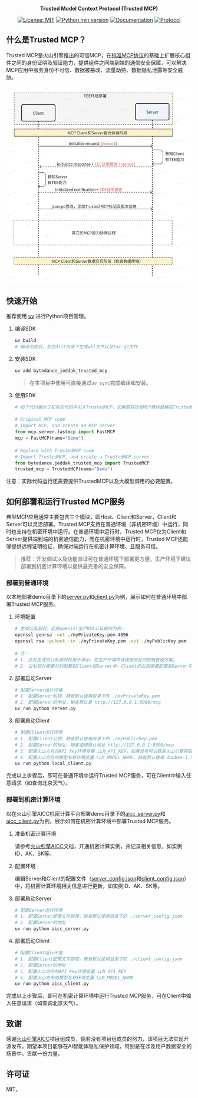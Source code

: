 <div align="center">

<strong>Trusted Model Context Protocol (Trusted MCP)</strong>

<!-- [![PyPI version](https://badge.fury.io/py/bytedance-jeddak-trusted-mcp.svg)](https://badge.fury.io/py/bytedance-jeddak-trusted-mcp)   -->
<!-- [![Python versions](https://img.shields.io/pypi/pyversions/bytedance-jeddak-trusted-mcp)](https://pypi.org/project/bytedance-jeddak-trusted-mcp/)   -->
[![License: MIT](https://img.shields.io/badge/License-MIT-yellow.svg)](./LICENSE)  [![Python min version](https://img.shields.io/badge/python-%3E%3D%203.11-blue.svg)](https://www.python.org/downloads/release/python-3110/)  [![Documentation](https://img.shields.io/badge/docs-latest-blue.svg)](./README.md)  [![Protocol](https://img.shields.io/badge/protocol-MCP-blue)](https://modelcontextprotocol.io/)

</div>

## 什么是Trusted MCP？

Trusted MCP是火山引擎推出的可信MCP，在[标准MCP协议](https://modelcontextprotocol.io/)的基础上扩展核心组件之间的身份证明及验证能力，提供组件之间端到端的通信安全保障，可以解决MCP应用中服务身份不可信、数据被篡改、流量劫持、数据隐私泄露等安全威胁。

<p align="center">
  <img src="./docs/trusted_mcp.png" width="500">
</p>

## 快速开始

推荐使用 [uv](https://docs.astral.sh/uv/getting-started/installation/#installing-uv) 进行Python项目管理。

1. 编译SDK
    ```bash
    uv build
    # 编译完成后，会在dist目录下生成whl文件以及tar.gz文件
    ```

2. 安装SDK
    ```bash
    uv add bytedance_jeddak_trusted_mcp
    ```
    > 在本项目中使用可直接通过`uv sync`完成编译和安装。


3. 使用SDK
    ```python
    # 如下代码展示了如何在代码中引入TrustedMCP，仅需要将现有MCP模块替换成TrustedMCP模块即可。

    # Original MCP code
    # Import MCP, and create an MCP server
    from mcp.server.fastmcp import FastMCP
    mcp = FastMCP(name="Demo")

    # Replace with TrustedMCP code
    # Import TrustedMCP, and create a TrustedMCP server
    from bytedance.jeddak_trusted_mcp import TrustedMCP
    trusted_mcp = TrustedMCP(name="Demo")
    ```

注意：实际代码运行还需要提供TrustedMCP以及大模型调用的必要配置。

## 如何部署和运行Trusted MCP服务

典型MCP应用通常主要包含三个模块，即Host、Client和Server，Client和Server可以灵活部署。Trusted MCP支持在普通环境（非机密环境）中运行，同时也支持在机密环境中运行。在普通环境中运行时，Trusted MCP仅为Client和Server提供端到端的机密通信能力，而在机密环境中运行时，Trusted MCP还能够提供远程证明验证，确保对端运行在机密计算环境、且服务可信。

> 推荐：开发调试以及功能验证可在普通环境下部署更方便，生产环境下建议部署到机密计算环境以提供最完备的安全保障。

### 部署到普通环境

以本地部署demo目录下的[server.py](./demo/server.py)和[client.py](./demo/local_client.py)为例，展示如何在普通环境中部署Trusted MCP服务。

1. 环境配置
    ```bash
    # 生成公私钥对，此处openssl生产RSA公私钥对为例：
    openssl genrsa -out ./myPrivateKey.pem 4096
    openssl rsa -pubout -in ./myPrivateKey.pem -out ./myPublicKey.pem

    # 注：
    # 1. 此处生成的公私钥对仅用于演示，在生产环境中请使用安全的密钥管理方案。
    # 2. 公私钥对需要分别配置到Client和Server中，Client的公钥需要配置到Server中，Server的公钥需要配置到Client中。
    ```

2. 部署启动Server
    ```bash
    # 配置Server运行环境
    # 1. 配置Server私钥，缺省默认使用目录下的 ./myPrivateKey.pem
    # 2. 配置Server的地址，缺省默认是 http://127.0.0.1:8000/mcp
    uv run python server.py
    ```
    
3. 部署启动Client
    ```bash
    # 配置Client运行环境
    # 1. 配置Client公钥，缺省默认使用目录下的 ./myPublicKey.pem
    # 2. 配置Server的地址，缺省使用默认地址 http://127.0.0.1:8000/mcp
    # 3. 配置火山方舟的API Key环境变量 LLM_API_KEY，如果没有可以联系火山引擎获取一个临时的API Key
    # 4. 配置火山方舟的模型名称环境变量 LLM_MODEL_NAME，缺省默认使用 doubao-1.5-pro-32k-250115
    uv run python local_client.py
    ```

完成以上步骤后，即可在普通环境中运行Trusted MCP服务，可在Client中输入任意请求（如查询北京天气）。

### 部署到机密计算环境

以在火山引擎AICC机密计算平台部署demo目录下的[aicc_server.py](./demo/aicc_server.py)和[aicc_client.py](./demo/aicc_client.py)为例，展示如何在机密计算环境中部署Trusted MCP服务。

1. 准备机密计算环境

    请参考[火山引擎AICC](https://www.volcengine.com/docs/85010/1408106?lang=zh)文档，开通机密计算实例，并记录相关信息，如实例ID、AK、SK等。

2. 配置环境

   编辑Server和Client的配置文件（[server_config.json](./demo/server_config.json)和[client_config.json](./demo/client_config.json)）中，将机密计算环境相关信息进行更新，如实例ID、AK、SK等。

3. 部署启动Server
    ```bash
    # 配置Server运行环境
    # 1. 配置Server配置文件路径，缺省默认使用目录下的 ./server_config.json
    # 2. 配置Server的地址
    uv run python aicc_server.py
    ```

4. 部署启动Client
    ```bash
    # 配置Client运行环境
    # 1. 配置Client配置文件路径，缺省默认使用目录下的 ./client_config.json
    # 2. 配置Server的地址
    # 3. 配置火山方舟的API Key环境变量 LLM_API_KEY
    # 4. 配置火山方舟的模型名称环境变量 LLM_MODEL_NAME
    uv run python aicc_client.py
    ```

完成以上步骤后，即可在机密计算环境中运行Trusted MCP服务，可在Client中输入任意请求（如查询北京天气）。

## 致谢
   感谢[火山引擎AICC](https://www.volcengine.com/docs/85010/1408106?lang=zh)项目组成员，倘若没有项目组成员的努力，该项目无法实现开源发布。期望本项目能够在AI智能体隐私保护领域，特别是在涉及用户数据安全的场景中，贡献一份力量。

## 许可证
   MIT。
